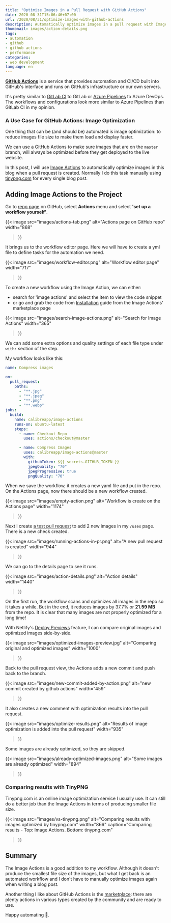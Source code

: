 ```yaml
---
title: "Optimize Images in a Pull Request with GitHub Actions"
date: 2020-08-31T15:06:46+07:00
url: /2020/08/31/optimize-images-with-github-actions
description: Automatically optimize images in a pull request with Image Actions
thumbnail: images/action-details.png
tags:
- automation
- github
- github actions
- performance
categories:
- web development
language: en
---
```


[**GitHub Actions**](https://github.com/features/actions) is a service that provides automation and CI/CD built into GitHub's interface
and runs on GitHub's infrastructure or our own servers.

It's pretty similar to [GitLab CI](https://about.gitlab.com/stages-devops-lifecycle/continuous-integration/) to GitLab
or [Azure Pipelines](https://azure.microsoft.com/en-us/services/devops/pipelines/) to Azure DevOps.
The workflows and configurations look more similar to Azure Pipelines than GitLab CI in my opinion.

### A Use Case for GitHub Actions: Image Optimization

One thing that can be (and should be) automated is image optimization: to reduce images file size to make them load and display faster.

We can use a GitHub Actions to make sure images that are on the `master` branch, will always be optimized
before they get deployed to the live website.

In this post, I will use [Image Actions](https://github.com/marketplace/actions/image-actions) to automatically optimize images
in this blog when a pull request is created.
Normally I do this task manually using [tinypng.com](https://tinypng.com/) for every single blog post.

## Adding Image Actions to the Project

Go to [repo page](https://github.com/armno/blog) on GitHub, select **Actions** menu and select **'set up a workflow yourself'**.

{{< image
  src="images/actions-tab.png"
  alt="Actions page on GitHub repo"
  width="868"
>}}

It brings us to the workflow editor page.
Here we will have to create a yml file to define tasks for the automation we need.

{{< image
  src="images/workflow-editor.png"
  alt="Workflow editor page"
  width="717"
>}}

To create a new workflow using the Image Action, we can either:

- search for 'image actions' and select the item to view the code snippet
- or go and grab the code from [Installation](https://github.com/marketplace/actions/image-actions#installation) guide from the Image Actions' marketplace page

{{< image
  src="images/search-image-actions.png"
  alt="Search for Image Actions"
  width="365"
>}}

We can add some extra options and quality settings of each file type under `with:` section of the step.

My workflow looks like this:

```yml
name: Compress images

on:
  pull_request:
    paths:
      - "**.jpg"
      - "**.jpeg"
      - "**.png"
      - "**.webp"
jobs:
  build:
    name: calibreapp/image-actions
    runs-on: ubuntu-latest
    steps:
      - name: Checkout Repo
        uses: actions/checkout@master

      - name: Compress Images
        uses: calibreapp/image-actions@master
        with:
          githubToken: ${{ secrets.GITHUB_TOKEN }}
          jpegQuality: "70"
          jpegProgressive: true
          pngQuality: "70"
```

When we save the workflow, it creates a new yaml file and put in the repo.
On the Actions page, now there should be a new workflow created.

{{< image
  src="images/empty-action.png"
  alt="Workflow is create on the Actions page"
  width="1174"
>}}

Next I create [a test pull request](https://github.com/armno/blog/pull/169) to add 2 new images in my `/uses` page.
There is a new check created.

{{< image
  src="images/running-actions-in-pr.png"
  alt="A new pull request is created"
  width="944"
>}}

We can go to the details page to see it runs.

{{< image
  src="images/action-details.png"
  alt="Action details"
  width="1440"
>}}

On the first run, the workflow scans and optimizes all images in the repo so it takes a while.
But in the end, it reduces images by 37.7% or **21.59 MB** from the repo.
It is clear that many images are not properly optimized for a long time!

With Netlify's [Deploy Previews](https://armno.in.th/2018/09/02/netlify-deploy-preview/) feature,
I can compare original images and optimized images side-by-side.

{{< image
  src="images/optimized-images-preview.jpg"
  alt="Comparing original and optimized images"
  width="1000"
>}}

Back to the pull request view, the Actions adds a new commit and push back to the branch.

{{< image
  src="images/new-commit-added-by-action.png"
  alt="new commit created by github actions"
  width="459"
>}}

It also creates a new comment with optimization results into the pull request.

{{< image
  src="images/optimize-results.png"
  alt="Results of image optimization is added into the pull request"
  width="935"
>}}

Some images are already optimized, so they are skipped.

{{< image
  src="images/already-optimized-images.png"
  alt="Some images are already optimized"
  width="894"
>}}

### Comparing results with TinyPNG

Tinypng.com is an online image optimization service I usually use.
It can still do a better job than the Image Actions in terms of producing smaller file size.

{{< image
  src="images/vs-tinypng.png"
  alt="Comparing results with images optimized by tinypng.com"
  width="866"
  caption="Comparing results - Top: Image Actions. Bottom: tinypng.com"
>}}


## Summary

The Image Actions is a good addition to my workflow.
Although it doesn't produce the smallest file size of the images,
but what I get back is an automated workflow and I don't have to manually optimize images again
when writing a blog post.

Another thing I like about GitHub Actions is the [marketplace](https://github.com/marketplace?type=actions):
there are plenty actions in various types created by the community
and are ready to use.

Happy automating 🦾.




